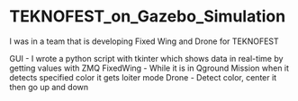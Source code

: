 # TEKNOFEST_on_Gazebo_Simulation
I was in a team that is developing Fixed Wing and Drone for TEKNOFEST

GUI - I wrote a python script with tkinter which shows data in real-time by getting values with ZMQ
FixedWing - While it is in Qground Mission when it detects specified color it gets loiter mode
Drone - Detect color, center it then go up and down

